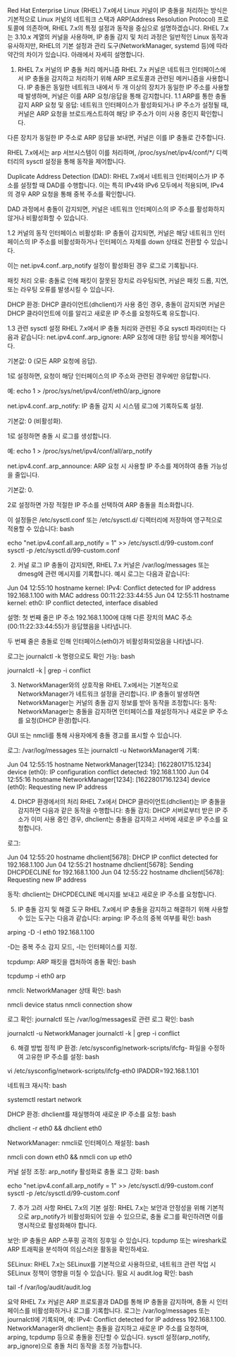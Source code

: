 Red Hat Enterprise Linux (RHEL) 7.x에서 Linux 커널이 IP 충돌을 처리하는 방식은 기본적으로 Linux 커널의 네트워크 스택과 ARP(Address Resolution Protocol) 프로토콜에 의존하며, RHEL 7.x의 특정 설정과 동작을 중심으로 설명하겠습니다. RHEL 7.x는 3.10.x 계열의 커널을 사용하며, IP 충돌 감지 및 처리 과정은 일반적인 Linux 동작과 유사하지만, RHEL의 기본 설정과 관리 도구(NetworkManager, systemd 등)에 따라 약간의 차이가 있습니다. 아래에서 자세히 설명합니다.
1. RHEL 7.x 커널의 IP 충돌 처리 메커니즘
RHEL 7.x 커널은 네트워크 인터페이스에서 IP 충돌을 감지하고 처리하기 위해 ARP 프로토콜과 관련된 메커니즘을 사용합니다. IP 충돌은 동일한 네트워크 내에서 두 개 이상의 장치가 동일한 IP 주소를 사용할 때 발생하며, 커널은 이를 ARP 요청/응답을 통해 감지합니다.
1.1 ARP를 통한 충돌 감지
ARP 요청 및 응답:
네트워크 인터페이스가 활성화되거나 IP 주소가 설정될 때, 커널은 ARP 요청을 브로드캐스트하여 해당 IP 주소가 이미 사용 중인지 확인합니다.

다른 장치가 동일한 IP 주소로 ARP 응답을 보내면, 커널은 이를 IP 충돌로 간주합니다.

RHEL 7.x에서는 arp 서브시스템이 이를 처리하며, /proc/sys/net/ipv4/conf/*/ 디렉터리의 sysctl 설정을 통해 동작을 제어합니다.

Duplicate Address Detection (DAD):
RHEL 7.x에서 네트워크 인터페이스가 IP 주소를 설정할 때 DAD를 수행합니다. 이는 특히 IPv4와 IPv6 모두에서 적용되며, IPv4의 경우 ARP 요청을 통해 중복 주소를 확인합니다.

DAD 과정에서 충돌이 감지되면, 커널은 네트워크 인터페이스의 IP 주소를 활성화하지 않거나 비활성화할 수 있습니다.

1.2 커널의 동작
인터페이스 비활성화:
IP 충돌이 감지되면, 커널은 해당 네트워크 인터페이스의 IP 주소를 비활성화하거나 인터페이스 자체를 down 상태로 전환할 수 있습니다.

이는 net.ipv4.conf.<interface>.arp_notify 설정이 활성화된 경우 로그로 기록됩니다.

패킷 처리 오류:
충돌로 인해 패킷이 잘못된 장치로 라우팅되면, 커널은 패킷 드롭, 지연, 또는 라우팅 오류를 발생시킬 수 있습니다.

DHCP 환경:
DHCP 클라이언트(dhclient)가 사용 중인 경우, 충돌이 감지되면 커널은 DHCP 클라이언트에 이를 알리고 새로운 IP 주소를 요청하도록 유도합니다.

1.3 관련 sysctl 설정
RHEL 7.x에서 IP 충돌 처리와 관련된 주요 sysctl 파라미터는 다음과 같습니다:
net.ipv4.conf.<interface>.arp_ignore:
ARP 요청에 대한 응답 방식을 제어합니다.

기본값: 0 (모든 ARP 요청에 응답).

1로 설정하면, 요청이 해당 인터페이스의 IP 주소와 관련된 경우에만 응답합니다.

예: echo 1 > /proc/sys/net/ipv4/conf/eth0/arp_ignore

net.ipv4.conf.<interface>.arp_notify:
IP 충돌 감지 시 시스템 로그에 기록하도록 설정.

기본값: 0 (비활성화).

1로 설정하면 충돌 시 로그를 생성합니다.

예: echo 1 > /proc/sys/net/ipv4/conf/all/arp_notify

net.ipv4.conf.<interface>.arp_announce:
ARP 요청 시 사용할 IP 주소를 제어하여 충돌 가능성을 줄입니다.

기본값: 0.

2로 설정하면 가장 적절한 IP 주소를 선택하여 ARP 충돌을 최소화합니다.

이 설정들은 /etc/sysctl.conf 또는 /etc/sysctl.d/ 디렉터리에 저장하여 영구적으로 적용할 수 있습니다:
bash

echo "net.ipv4.conf.all.arp_notify = 1" >> /etc/sysctl.d/99-custom.conf
sysctl -p /etc/sysctl.d/99-custom.conf

2. 커널 로그
IP 충돌이 감지되면, RHEL 7.x 커널은 /var/log/messages 또는 dmesg에 관련 메시지를 기록합니다. 예시 로그는 다음과 같습니다:

Jun 04 12:55:10 hostname kernel: IPv4: Conflict detected for IP address 192.168.1.100 with MAC address 00:11:22:33:44:55
Jun 04 12:55:11 hostname kernel: eth0: IP conflict detected, interface disabled

설명:
첫 번째 줄은 IP 주소 192.168.1.100에 대해 다른 장치의 MAC 주소(00:11:22:33:44:55)가 응답했음을 나타냅니다.

두 번째 줄은 충돌로 인해 인터페이스(eth0)가 비활성화되었음을 나타냅니다.

로그는 journalctl -k 명령으로도 확인 가능:
bash

journalctl -k | grep -i conflict

3. NetworkManager와의 상호작용
RHEL 7.x에서는 기본적으로 NetworkManager가 네트워크 설정을 관리합니다. IP 충돌이 발생하면 NetworkManager는 커널의 충돌 감지 정보를 받아 동작을 조정합니다:
동작:
NetworkManager는 충돌을 감지하면 인터페이스를 재설정하거나 새로운 IP 주소를 요청(DHCP 환경)합니다.

GUI 또는 nmcli를 통해 사용자에게 충돌 경고를 표시할 수 있습니다.

로그:
/var/log/messages 또는 journalctl -u NetworkManager에 기록:

Jun 04 12:55:15 hostname NetworkManager[1234]: <warn>  [1622801715.1234] device (eth0): IP configuration conflict detected: 192.168.1.100
Jun 04 12:55:16 hostname NetworkManager[1234]: <info>  [1622801716.1234] device (eth0): Requesting new IP address

4. DHCP 환경에서의 처리
RHEL 7.x에서 DHCP 클라이언트(dhclient)는 IP 충돌을 감지하면 다음과 같은 동작을 수행합니다:
충돌 감지: DHCP 서버로부터 받은 IP 주소가 이미 사용 중인 경우, dhclient는 충돌을 감지하고 서버에 새로운 IP 주소를 요청합니다.

로그:

Jun 04 12:55:20 hostname dhclient[5678]: DHCP IP conflict detected for 192.168.1.100
Jun 04 12:55:21 hostname dhclient[5678]: Sending DHCPDECLINE for 192.168.1.100
Jun 04 12:55:22 hostname dhclient[5678]: Requesting new IP address

동작: dhclient는 DHCPDECLINE 메시지를 보내고 새로운 IP 주소를 요청합니다.

5. IP 충돌 감지 및 해결 도구
RHEL 7.x에서 IP 충돌을 감지하고 해결하기 위해 사용할 수 있는 도구는 다음과 같습니다:
arping:
IP 주소의 중복 여부를 확인:
bash

arping -D -I eth0 192.168.1.100

-D는 중복 주소 감지 모드, -I는 인터페이스를 지정.

tcpdump:
ARP 패킷을 캡처하여 충돌 확인:
bash

tcpdump -i eth0 arp

nmcli:
NetworkManager 상태 확인:
bash

nmcli device status
nmcli connection show

로그 확인:
journalctl 또는 /var/log/messages로 관련 로그 확인:
bash

journalctl -u NetworkManager
journalctl -k | grep -i conflict

6. 해결 방법
정적 IP 환경:
/etc/sysconfig/network-scripts/ifcfg-<interface> 파일을 수정하여 고유한 IP 주소를 설정:
bash

vi /etc/sysconfig/network-scripts/ifcfg-eth0
IPADDR=192.168.1.101

네트워크 재시작:
bash

systemctl restart network

DHCP 환경:
dhclient를 재실행하여 새로운 IP 주소를 요청:
bash

dhclient -r eth0 && dhclient eth0

NetworkManager:
nmcli로 인터페이스 재설정:
bash

nmcli con down eth0 && nmcli con up eth0

커널 설정 조정:
arp_notify 활성화로 충돌 로그 강화:
bash

echo "net.ipv4.conf.all.arp_notify = 1" >> /etc/sysctl.d/99-custom.conf
sysctl -p /etc/sysctl.d/99-custom.conf

7. 추가 고려 사항
RHEL 7.x의 기본 설정: RHEL 7.x는 보안과 안정성을 위해 기본적으로 arp_notify가 비활성화되어 있을 수 있으므로, 충돌 로그를 확인하려면 이를 명시적으로 활성화해야 합니다.

보안: IP 충돌은 ARP 스푸핑 공격의 징후일 수 있습니다. tcpdump 또는 wireshark로 ARP 트래픽을 분석하여 의심스러운 활동을 확인하세요.

SELinux: RHEL 7.x는 SELinux를 기본적으로 사용하므로, 네트워크 관련 작업 시 SELinux 정책이 영향을 미칠 수 있습니다. 필요 시 audit.log 확인:
bash

tail -f /var/log/audit/audit.log

요약
RHEL 7.x 커널은 ARP 프로토콜과 DAD를 통해 IP 충돌을 감지하며, 충돌 시 인터페이스를 비활성화하거나 로그를 기록합니다. 로그는 /var/log/messages 또는 journalctl에 기록되며, 예: IPv4: Conflict detected for IP address 192.168.1.100. NetworkManager와 dhclient는 충돌을 감지하고 새로운 IP 주소를 요청하며, arping, tcpdump 등으로 충돌을 진단할 수 있습니다. sysctl 설정(arp_notify, arp_ignore)으로 충돌 처리 동작을 조정 가능합니다.

